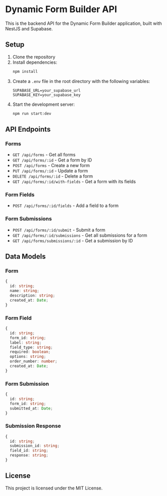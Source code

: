 # Dynamic Form Builder API

This is the backend API for the Dynamic Form Builder application, built with NestJS and Supabase.

## Setup

1. Clone the repository
2. Install dependencies:
   ```bash
   npm install
   ```
3. Create a `.env` file in the root directory with the following variables:
   ```
   SUPABASE_URL=your_supabase_url
   SUPABASE_KEY=your_supabase_key
   ```
4. Start the development server:
   ```bash
   npm run start:dev
   ```

## API Endpoints

### Forms

- `GET /api/forms` - Get all forms
- `GET /api/forms/:id` - Get a form by ID
- `POST /api/forms` - Create a new form
- `PUT /api/forms/:id` - Update a form
- `DELETE /api/forms/:id` - Delete a form
- `GET /api/forms/:id/with-fields` - Get a form with its fields

### Form Fields

- `POST /api/forms/:id/fields` - Add a field to a form

### Form Submissions

- `POST /api/forms/:id/submit` - Submit a form
- `GET /api/forms/:id/submissions` - Get all submissions for a form
- `GET /api/forms/submissions/:id` - Get a submission by ID

## Data Models

### Form

```typescript
{
  id: string;
  name: string;
  description: string;
  created_at: Date;
}
```

### Form Field

```typescript
{
  id: string;
  form_id: string;
  label: string;
  field_type: string;
  required: boolean;
  options: string;
  order_number: number;
  created_at: Date;
}
```

### Form Submission

```typescript
{
  id: string;
  form_id: string;
  submitted_at: Date;
}
```

### Submission Response

```typescript
{
  id: string;
  submission_id: string;
  field_id: string;
  response: string;
}
```

## License

This project is licensed under the MIT License.
